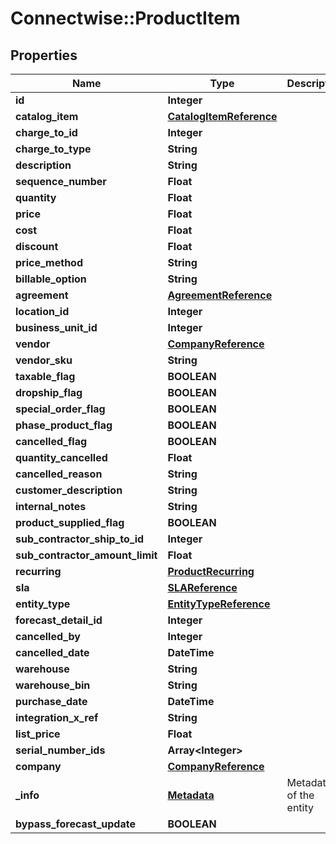 # Connectwise::ProductItem

## Properties
Name | Type | Description | Notes
------------ | ------------- | ------------- | -------------
**id** | **Integer** |  | [optional] 
**catalog_item** | [**CatalogItemReference**](CatalogItemReference.md) |  | 
**charge_to_id** | **Integer** |  | 
**charge_to_type** | **String** |  | 
**description** | **String** |  | [optional] 
**sequence_number** | **Float** |  | [optional] 
**quantity** | **Float** |  | [optional] 
**price** | **Float** |  | [optional] 
**cost** | **Float** |  | [optional] 
**discount** | **Float** |  | [optional] 
**price_method** | **String** |  | [optional] 
**billable_option** | **String** |  | 
**agreement** | [**AgreementReference**](AgreementReference.md) |  | [optional] 
**location_id** | **Integer** |  | [optional] 
**business_unit_id** | **Integer** |  | [optional] 
**vendor** | [**CompanyReference**](CompanyReference.md) |  | [optional] 
**vendor_sku** | **String** |  | [optional] 
**taxable_flag** | **BOOLEAN** |  | [optional] 
**dropship_flag** | **BOOLEAN** |  | [optional] 
**special_order_flag** | **BOOLEAN** |  | [optional] 
**phase_product_flag** | **BOOLEAN** |  | [optional] 
**cancelled_flag** | **BOOLEAN** |  | [optional] 
**quantity_cancelled** | **Float** |  | [optional] 
**cancelled_reason** | **String** |  | [optional] 
**customer_description** | **String** |  | [optional] 
**internal_notes** | **String** |  | [optional] 
**product_supplied_flag** | **BOOLEAN** |  | [optional] 
**sub_contractor_ship_to_id** | **Integer** |  | [optional] 
**sub_contractor_amount_limit** | **Float** |  | [optional] 
**recurring** | [**ProductRecurring**](ProductRecurring.md) |  | [optional] 
**sla** | [**SLAReference**](SLAReference.md) |  | [optional] 
**entity_type** | [**EntityTypeReference**](EntityTypeReference.md) |  | [optional] 
**forecast_detail_id** | **Integer** |  | [optional] 
**cancelled_by** | **Integer** |  | [optional] 
**cancelled_date** | **DateTime** |  | [optional] 
**warehouse** | **String** |  | [optional] 
**warehouse_bin** | **String** |  | [optional] 
**purchase_date** | **DateTime** |  | [optional] 
**integration_x_ref** | **String** |  | [optional] 
**list_price** | **Float** |  | [optional] 
**serial_number_ids** | **Array&lt;Integer&gt;** |  | [optional] 
**company** | [**CompanyReference**](CompanyReference.md) |  | [optional] 
**_info** | [**Metadata**](Metadata.md) | Metadata of the entity | [optional] 
**bypass_forecast_update** | **BOOLEAN** |  | [optional] 


